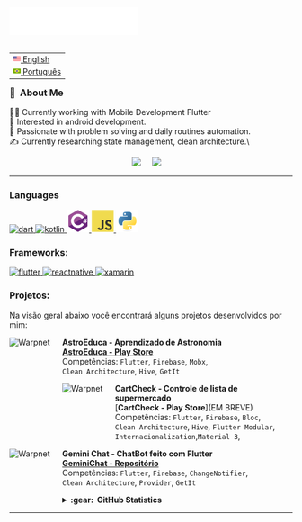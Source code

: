 <img src="images/svg/header_en.svg"></img>

<table align="right">
 <tr><td><a href="README.md"><img src="images/us-flag.png" height="13"> English</a></td></tr>
 <tr><td><a href="README_pt.md"><img src="images/br-flag.png" height="13"> Português</a></td></tr>
</table>

### :space_invader: &nbsp;About Me

:technologist: Currently working with Mobile Development Flutter \
:seedling: Interested in android development.\
:heartbeat: Passionate with problem solving and daily routines automation.\
:writing_hand: Currently researching state management, clean architecture.\

<p align="center">
  <a href="mailto:iagoantunes.f@gmail.com?subject=Olá%20Iago%20Antunes"><img src="https://img.shields.io/badge/gmail-%23D14836.svg?&style=for-the-badge&logo=gmail&logoColor=white" /></a>&nbsp;&nbsp;&nbsp;&nbsp;
  <a href="https://www.linkedin.com/in/iagoaferreira/"><img src="https://img.shields.io/badge/linkedin-%230077B5.svg?&style=for-the-badge&logo=linkedin&logoColor=white" /></a>&nbsp;&nbsp;&nbsp;&nbsp;
</p>

<hr/>

<h3 align="left">Languages</h3>
<p align="left"> 
<a href="https://dart.dev" target="_blank" rel="noreferrer"> <img src="https://www.vectorlogo.zone/logos/dartlang/dartlang-icon.svg" alt="dart" width="40" height="40"/> </a>
<a href="https://kotlinlang.org/" target="_blank" rel="noreferrer"> <img src="https://www.vectorlogo.zone/logos/kotlin/kotlin-icon.svg" alt="kotlin" width="40" height="40"/> </a>
<a href="https://www.w3schools.com/cs/" target="_blank" rel="noreferrer"> <img src="https://raw.githubusercontent.com/devicons/devicon/master/icons/csharp/csharp-original.svg" alt="csharp" width="40" height="40"/> </a> 
<a href="https://developer.mozilla.org/en-US/docs/Web/JavaScript" target="_blank" rel="noreferrer"> <img src="https://raw.githubusercontent.com/devicons/devicon/master/icons/javascript/javascript-original.svg" alt="javascript" width="40" height="40"/> </a> 
<a href="https://www.python.org" target="_blank" rel="noreferrer"> <img src="https://raw.githubusercontent.com/devicons/devicon/master/icons/python/python-original.svg" alt="python" width="40" height="40"/> </a> 

</p>
<h3 align="left">Frameworks:</h3>
<p align="left"> 
<a href="https://flutter.dev" target="_blank" rel="noreferrer"> <img src="https://www.vectorlogo.zone/logos/flutterio/flutterio-icon.svg" alt="flutter" width="40" height="40"/> </a>
<a href="https://reactnative.dev/" target="_blank" rel="noreferrer"> <img src="https://reactnative.dev/img/header_logo.svg" alt="reactnative" width="40" height="40"/> </a>
<a href="https://dotnet.microsoft.com/apps/xamarin" target="_blank" rel="noreferrer"> <img src="https://raw.githubusercontent.com/detain/svg-logos/780f25886640cef088af994181646db2f6b1a3f8/svg/xamarin.svg" alt="xamarin" width="40" height="40"/> </a>

</p>

### Projetos:
Na visão geral abaixo você encontrará alguns projetos desenvolvidos por mim:

[<img align="left" height="94px" width="94px" alt="Warpnet" src="https://github.com/IagoAntunes/tcc_app/blob/main/assets/app/icon_app.png"/>](https://www.uzzipay.com/)
**AstroEduca - Aprendizado de Astronomia** \
[**AstroEduca - Play Store**](https://play.google.com/store/apps/details?id=com.astro.astroeduca) \
Competências: `Flutter`, `Firebase`, `Mobx`, 
<br/> `Clean Architecture`, `Hive`, `GetIt`

[<img align="left" height="94px" width="94px" alt="Warpnet" src="https://github.com/IagoAntunes/SupermarketList/blob/main/assets/app/icon/icon_app.png"/>](https://www.uzzipay.com/)
**CartCheck - Controle de lista de supermercado** \
[**CartCheck - Play Store**](EM BREVE) \
Competências: `Flutter`, `Firebase`, `Bloc`, 
<br/> `Clean Architecture`, `Hive`, `Flutter Modular`,<br/>`Internacionalization`,`Material 3`,

[<img align="left" height="94px" width="94px" alt="Warpnet" src="https://github.com/IagoAntunes/ChatGeminiFlutter/blob/main/assets/github/xhdpi.png"/>](https://www.uzzipay.com/)
**Gemini Chat - ChatBot feito com Flutter** \
[**GeminiChat - Repositório**](https://github.com/IagoAntunes/ChatGeminiFlutter) \
Competências: `Flutter`, `Firebase`, `ChangeNotifier`, 
<br/> `Clean Architecture`, `Provider`, `GetIt`


<details>
  <summary><b>:gear: &nbsp;GitHub Statistics</b></summary>
  <br/>
    <p align="center">
        <img height="137px" src="https://github-readme-streak-stats.herokuapp.com/?user=IagoAntunes&hide_border=true&theme=nightowl" />
    </p>
    <p align="center">
        <img height="137px" src="https://github-readme-stats.vercel.app/api?username=IagoAntunes&hide_title=true&hide_border=true&show_icons=true&include_all_commits=true&count_private=true&line_height=21&theme=nightowl" /> <img height="137px" src="https://github-readme-stats.vercel.app/api/top-langs/?username=IagoAntunes&hide=html&hide_title=true&hide_border=true&layout=compact&langs_count=8&theme=nightowl" />
    </p>
</details>

<hr/>
